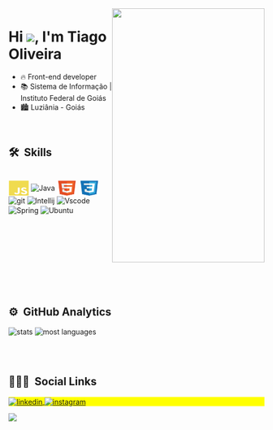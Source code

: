 
<img align="right" height="500em" src="https://raw.githubusercontent.com/gist/Agotsilv/fd1a077ea08372c33cdb0b00fff426fa/raw/4955d310ba9fa597381dfdf14a04be1f375f82bd/foto.svg" width="300px">
<h1 align="left">Hi <img src="https://raw.githubusercontent.com/kaueMarques/kaueMarques/master/hi.gif" width="30px">, I'm Tiago Oliveira</h1>

- 🔥 Front-end developer 
- 📚 Sistema de Informação | Instituto Federal de Goiás 
- 🏙️ Luziânia - Goiás

<br> 

## 🛠 &nbsp;Skills

<div style="display: inline_block"><br>
  
  <img align="center" alt="Rafa-Js" height="30" width="40" src="https://raw.githubusercontent.com/devicons/devicon/master/icons/javascript/javascript-plain.svg">
  <img align="center" alt="Java" height="30" width="40" src="https://cdn.jsdelivr.net/gh/devicons/devicon/icons/java/java-original.svg">
  <img align="center" alt="HTML" height="30" width="40" src="https://raw.githubusercontent.com/devicons/devicon/master/icons/html5/html5-original.svg">
  <img align="center" alt="CSS" height="30" width="40" src="https://raw.githubusercontent.com/devicons/devicon/master/icons/css3/css3-original.svg">
  <img align="center" alt="git" height="30" width="40" src="https://cdn.jsdelivr.net/gh/devicons/devicon/icons/git/git-plain.svg">
  <img align="center" alt="Intellij" height="30" width="40" src="https://cdn.jsdelivr.net/gh/devicons/devicon/icons/intellij/intellij-plain.svg">
  <img align="center" alt="Vscode" height="30" width="40" src="https://cdn.jsdelivr.net/gh/devicons/devicon/icons/vscode/vscode-original.svg">
  <img align="center" alt="Spring" height="30" width="40" src="https://cdn.jsdelivr.net/gh/devicons/devicon/icons/spring/spring-original-wordmark.svg">
  <img align="center" alt="Ubuntu" height="30" width="40" src="https://cdn.jsdelivr.net/gh/devicons/devicon/icons/ubuntu/ubuntu-plain.svg">
  
  
</div>
  
<br><br>
<br><br>
<br><br>
<br><br>

## ⚙️ &nbsp;GitHub Analytics

<p align="left">
<img width="530em" src="https://github-readme-stats.vercel.app/api?username=Agotsilv&show_icons=true&theme=apprentice" alt="stats"/>
<img width="530em" src="https://github-readme-stats.vercel.app/api/top-langs/?username=Agotsilv&layout=compact&theme=apprentice" alt="most languages"/>
</p>

<br><br>

## 👨🏽‍🦲 &nbsp;Social Links

<p align="left" style="background:yellow">
<a href="https://www.linkedin.com/in/agotsilva/" target="_blank">
  <img align="center" src="https://img.shields.io/badge/-agotsilva-05122A?style=flat&logo=linkedin" alt="linkedin"/>
</a>
<a href="https://instagram.com/ago.tsilv" target="_blank">
 <img align="center" src="https://img.shields.io/badge/-ago.tsilv-05122A?style=flat&logo=instagram" alt="instagram"/>
</a>
</p>

<img width="1000em" src="https://github.com/saadeghi/saadeghi/blob/master/dino.gif?raw=true" />
